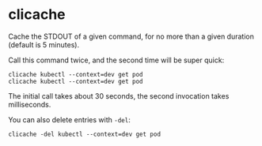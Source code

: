 # clicache

Cache the STDOUT of a given command, for no more than a given duration (default is 5 minutes).

Call this command twice, and the second time will be super quick:

    clicache kubectl --context=dev get pod
    clicache kubectl --context=dev get pod

The initial call takes about 30 seconds, the second invocation takes milliseconds.

You can also delete entries with `-del`:

    clicache -del kubectl --context=dev get pod
